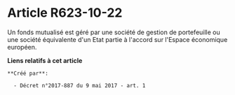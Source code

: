 # Article R623-10-22

Un fonds mutualisé est géré par une société de gestion de portefeuille ou une société équivalente d'un Etat partie à l'accord
sur l'Espace économique européen.

**Liens relatifs à cet article**

	**Créé par**:

	  - Décret n°2017-887 du 9 mai 2017 - art. 1
